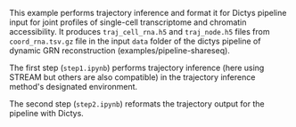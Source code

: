 This example performs trajectory inference and format it for Dictys pipeline input for joint profiles of single-cell transcriptome and chromatin accessibility. It produces `traj_cell_rna.h5` and `traj_node.h5` files from `coord_rna.tsv.gz` file in the input `data` folder of the dictys pipeline of dynamic GRN reconstruction (examples/pipeline-shareseq).

The first step (`step1.ipynb`) performs trajectory inference (here using STREAM but others are also compatible) in the trajectory inference method's designated environment.

The second step (`step2.ipynb`) reformats the trajectory output for the pipeline with Dictys.


